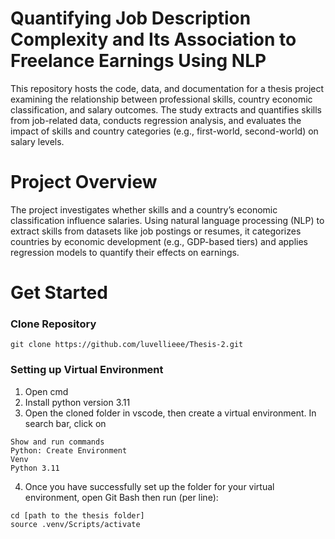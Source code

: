 # Quantifying Job Description Complexity and Its Association to Freelance Earnings Using NLP
This repository hosts the code, data, and documentation for a thesis project examining the relationship between professional skills, country economic classification, and salary outcomes. The study extracts and quantifies skills from job-related data, conducts regression analysis, and evaluates the impact of skills and country categories (e.g., first-world, second-world) on salary levels.

# Project Overview
The project investigates whether skills and a country’s economic classification influence salaries. Using natural language processing (NLP) to extract skills from datasets like job postings or resumes, it categorizes countries by economic development (e.g., GDP-based tiers) and applies regression models to quantify their effects on earnings.

# Get Started

### Clone Repository
```
git clone https://github.com/luvellieee/Thesis-2.git
```

### Setting up Virtual Environment
1. Open cmd
2. Install python version 3.11
3. Open the cloned folder in vscode, then create a virtual environment. In search bar, click on
```
Show and run commands
Python: Create Environment
Venv
Python 3.11
```
4. Once you have successfully set up the folder for your virtual environment, open Git Bash then run (per line):
```
cd [path to the thesis folder]
source .venv/Scripts/activate
```


### 